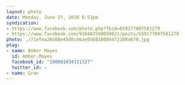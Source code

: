 ```yaml
---
layout: photo
date: Monday, June 27, 2016 6:51pm
syndication:
- https://www.facebook.com/photo.php?fbid=659177007581279
- https://www.facebook.com/934483560050621/posts/659177007581279
photo: ./71efea26b88e45d8c66ae056810084472288a670.jpg
ptag:
- name: Amber Mayes
  id: Amber.Mayes
  facebook_id: "100001034321327"
  twitter_id: ~
- name: Gran
---
```


